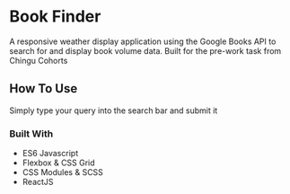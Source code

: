 # Book Finder
A responsive weather display application using the Google Books API to search for and display book volume data. Built for the pre-work task from Chingu Cohorts

## How To Use
Simply type your query into the search bar and submit it


### Built With

- ES6 Javascript
- Flexbox & CSS Grid
- CSS Modules & SCSS
- ReactJS
